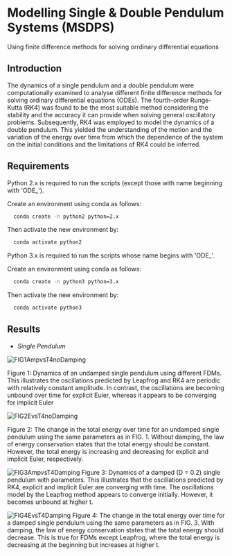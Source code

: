 # Modelling Single & Double Pendulum Systems (MSDPS)
Using finite difference methods for solving orrdinary differential equations



## Introduction
The dynamics of a single pendulum and a double pendulum were computationally examined to analyse different finite difference methods for solving ordinary differential equations (ODEs). The fourth-order Runge-Kutta (RK4) was found to be the most suitable method considering the stability and the accuracy it can provide when solving general oscillatory problems. Subsequently, RK4 was employed to model the dynamics of a double pendulum. This yielded the understanding of the motion and the variation of the energy over time from which the dependence of the system on the initial conditions and the limitations of RK4 could be inferred.



## Requirements
Python 2.x is required to run the scripts (except those with name beginning with 'ODE_').

Create an environment using conda as follows:
```bash
  conda create -n python2 python=2.x
```
Then activate the new environment by:
```bash
  conda activate python2
```

Python 3.x is required to run the scripts whose name begins with 'ODE_'.

Create an environment using conda as follows:
```bash
  conda create -n python3 python=3.x
```
Then activate the new environment by:
```bash
  conda activate python3
```



## Results

- *Single Pendulum*

![FIG1AmpvsT4noDamping](https://user-images.githubusercontent.com/56391325/146282678-98a5eeef-1c46-42fd-8ca4-726388c4ad86.png)

Figure 1: Dynamics of an undamped single pendulum using different FDMs. This illustrates the oscillations predicted by Leapfrog and RK4 are periodic with relatively constant amplitude. In contrast, the oscillations are becoming unbound over time for explicit Euler, whereas it appears to be converging for implicit Euler


![FIG2EvsT4noDamping](https://user-images.githubusercontent.com/56391325/146282888-b93a859f-6389-4cfd-b84f-c0d76a4977f5.png)

Figure 2: The change in the total energy over time for an undamped single pendulum using the same parameters as in FIG. 1. Without damping, the law of energy conservation states that the total energy should be constant. However, the total energy is increasing and decreasing for explicit and implicit Euler, respectively.


![FIG3AmpvsT4Damping](https://user-images.githubusercontent.com/56391325/146283126-8251c4d3-c305-4a08-afbe-7d260b53e21b.png)
Figure 3: Dynamics of a damped (D = 0.2) single pendulum with parameters. This illustrates that the oscillations predicted by RK4, explicit and implicit Euler are converging with time. The oscillations model by the Leapfrog method appears to converge initially. However, it becomes unbound at higher t. 

![FIG4EvsT4Damping](https://user-images.githubusercontent.com/56391325/146283367-7aa24896-3265-44b3-8b05-333eaaa6112c.png)
Figure 4: The change in the total energy over time for a damped single pendulum using the same parameters as in FIG. 3. With damping, the law of energy conservation states that the total energy should decrease. This is true for FDMs except Leapfrog, where the total energy is decreasing at the beginning but increases at higher t.
